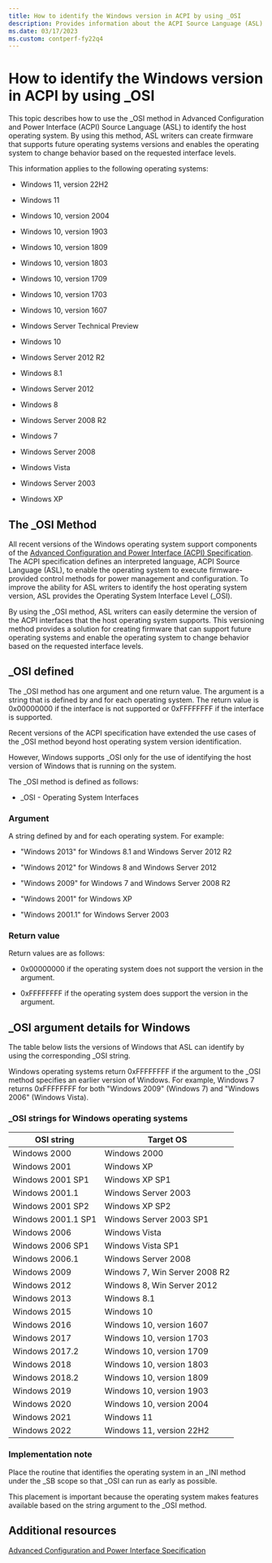 ```yaml
---
title: How to identify the Windows version in ACPI by using _OSI
description: Provides information about the ACPI Source Language (ASL) Operating System Interface Level (_OSI) method used to identify the host operating system.
ms.date: 03/17/2023
ms.custom: contperf-fy22q4
---
```


# How to identify the Windows version in ACPI by using _OSI

This topic describes how to use the _OSI method in Advanced Configuration and Power Interface (ACPI) Source Language (ASL) to identify the host operating system. By using this method, ASL writers can create firmware that supports future operating systems versions and enables the operating system to change behavior based on the requested interface levels.

This information applies to the following operating systems:

- Windows 11, version 22H2

- Windows 11

- Windows 10, version 2004

- Windows 10, version 1903

- Windows 10, version 1809

- Windows 10, version 1803

- Windows 10, version 1709

- Windows 10, version 1703

- Windows 10, version 1607

- Windows Server Technical Preview

- Windows 10

- Windows Server 2012 R2

- Windows 8.1

- Windows Server 2012

- Windows 8

- Windows Server 2008 R2

- Windows 7

- Windows Server 2008

- Windows Vista

- Windows Server 2003

- Windows XP

## The _OSI Method

All recent versions of the Windows operating system support components of the [Advanced Configuration and Power Interface (ACPI) Specification](https://uefi.org/specifications). The ACPI specification defines an interpreted language, ACPI Source Language (ASL), to enable the operating system to execute firmware-provided control methods for power management and configuration. To improve the ability for ASL writers to identify the host operating system version, ASL provides the Operating System Interface Level (_OSI).

By using the _OSI method, ASL writers can easily determine the version of the ACPI interfaces that the host operating system supports. This versioning method provides a solution for creating firmware that can support future operating systems and enable the operating system to change behavior based on the requested interface levels.

## _OSI defined

The _OSI method has one argument and one return value. The argument is a string that is defined by and for each operating system. The return value is 0x00000000 if the interface is not supported or 0xFFFFFFFF if the interface is supported.

Recent versions of the ACPI specification have extended the use cases of the _OSI method beyond host operating system version identification.

However, Windows supports _OSI only for the use of identifying the host version of Windows that is running on the system.

The _OSI method is defined as follows:

- _OSI - Operating System Interfaces

### Argument

A string defined by and for each operating system. For example:

- "Windows 2013" for Windows 8.1 and Windows Server 2012 R2

- "Windows 2012" for Windows 8 and Windows Server 2012

- "Windows 2009" for Windows 7 and Windows Server 2008 R2

- "Windows 2001" for Windows XP

- "Windows 2001.1" for Windows Server 2003

### Return value

Return values are as follows:

- 0x00000000 if the operating system does not support the version in the argument.

- 0xFFFFFFFF if the operating system does support the version in the argument.

## _OSI argument details for Windows

The table below lists the versions of Windows that ASL can identify by using the corresponding _OSI string.

Windows operating systems return 0xFFFFFFFF if the argument to the _OSI method specifies an earlier version of Windows. For example, Windows 7 returns 0xFFFFFFFF for both "Windows 2009" (Windows 7) and "Windows 2006" (Windows Vista).

### _OSI strings for Windows operating systems

| OSI string | Target OS |
|--|--|
| Windows 2000 | Windows 2000 |
| Windows 2001 | Windows XP |
| Windows 2001 SP1 | Windows XP SP1 |
| Windows 2001.1 | Windows Server 2003 |
| Windows 2001 SP2 | Windows XP SP2 |
| Windows 2001.1 SP1 | Windows Server 2003 SP1 |
| Windows 2006 | Windows Vista |
| Windows 2006 SP1 | Windows Vista SP1 |
| Windows 2006.1 | Windows Server 2008 |
| Windows 2009 | Windows 7, Win Server 2008 R2 |
| Windows 2012 | Windows 8, Win Server 2012 |
| Windows 2013 | Windows 8.1 |
| Windows 2015 | Windows 10 |
| Windows 2016 | Windows 10, version 1607 |
| Windows 2017 | Windows 10, version 1703 |
| Windows 2017.2 | Windows 10, version 1709 |
| Windows 2018 | Windows 10, version 1803 |
| Windows 2018.2 | Windows 10, version 1809 |
| Windows 2019 | Windows 10, version 1903 |
| Windows 2020 | Windows 10, version 2004 |
| Windows 2021 | Windows 11 |
| Windows 2022 | Windows 11, version 22H2 |

### Implementation note

Place the routine that identifies the operating system in an \_INI method under the \_SB scope so that _OSI can run as early as possible.

This placement is important because the operating system makes features available based on the string argument to the _OSI method.

## Additional resources

[Advanced Configuration and Power Interface Specification](https://uefi.org/specifications)
